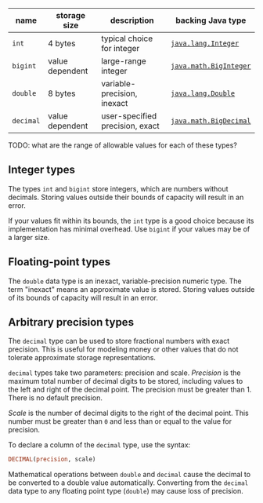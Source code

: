 | name      | storage size    | description                     | backing Java type
|-----------|-----------------|---------------------------------|------------------
| `int`     | 4 bytes         | typical choice for integer      | [`java.lang.Integer`](https://docs.oracle.com/en/java/javase/11/docs/api/java.base/java/lang/Integer.html)
| `bigint`  | value dependent | large-range integer             | [`java.math.BigInteger`](https://docs.oracle.com/en/java/javase/11/docs/api/java.base/java/math/BigInteger.html)
| `double`  | 8 bytes         | variable-precision, inexact     | [`java.lang.Double`](https://docs.oracle.com/en/java/javase/11/docs/api/java.base/java/lang/Double.html)
| `decimal` | value dependent | user-specified precision, exact | [`java.math.BigDecimal`](https://docs.oracle.com/en/java/javase/11/docs/api/java.base/java/math/BigDecimal.html)

TODO: what are the range of allowable values for each of these types?

## Integer types

The types `int` and `bigint` store integers, which are numbers without decimals. Storing values outside their bounds of capacity will result in an error.

If your values fit within its bounds, the `int` type is a good choice because its implementation has minimal overhead. Use `bigint` if your values may be of a larger size.

## Floating-point types

The `double` data type is an inexact, variable-precision numeric type. The term "inexact" means an approximate value is stored. Storing values outside of its bounds of capacity will result in an error.

## Arbitrary precision types

The `decimal` type can be used to store fractional numbers with exact precision. This is useful for modeling money or other values that do not tolerate approximate storage representations.

`decimal` types take two parameters: precision and scale. *Precision* is the maximum total number of decimal digits to be stored, including values to the left and right of the decimal point. The precision must be greater than 1. There is no default precision.

*Scale* is the number of decimal digits to the right of the decimal point. This number must be greater than `0` and less than or equal to the value for precision.

To declare a column of the `decimal` type, use the syntax:

```sql
DECIMAL(precision, scale)
```

Mathematical operations between `double` and `decimal` cause the decimal to be
converted to a double value automatically. Converting from the `decimal` data type
to any floating point type (`double`) may cause loss of precision.
